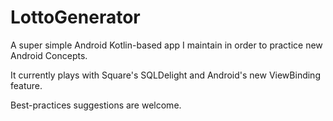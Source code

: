 # LottoGenerator

A super simple Android Kotlin-based app I maintain in order to practice new Android Concepts.

It currently plays with Square's SQLDelight and Android's new ViewBinding feature.

Best-practices suggestions are welcome.
